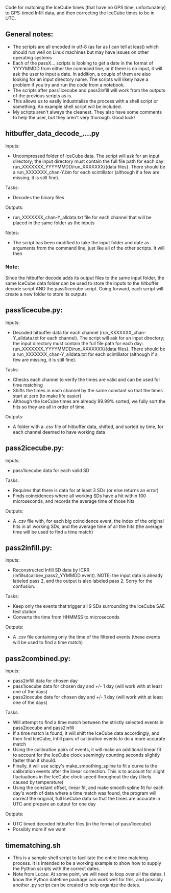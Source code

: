 Code for matching the IceCube times (that have no GPS time, unfortunately) to GPS-timed Infill data, and then correcting the IceCube times to be in UTC.

## General notes:
- The scripts are all encoded in utf-8 (as far as I can tell at least) which should run well on Linux machines but may have issues on other operating systems
- Each of the passX... scripts is looking to get a date in the format of YYYYMMDD from either the command line, or if there is no input, it will ask the user to input a date. In addition, a couple of them are also looking for an input directory name. The scripts will likely have a problem if you try and run the code from a notebook.
- The scripts after pass1icecube and pass2infill will work from the outputs of the previous scripts as is.
- This allows us to easily industrialize the process with a shell script or something. An example shell script will be included.
- My scripts aren't always the cleanest. They also have some comments to help the user, but they aren't very thorough. Good luck!

## hitbuffer_data_decode_....py
Inputs:
- Uncompressed folder of IceCube data. The script will ask for an input directory; the input directory must contain the full file path for each day: run_XXXXXXX_YYYYMMDD/run_XXXXXXX/{data files}. There should be a run_XXXXXXX_chan-Y.bin for each scintillator (although if a few are missing, it is still fine).

Tasks:
- Decodes the binary files
  
Outputs:
- run_XXXXXXX_chan-Y_alldata.txt file for each channel that will be placed in the same folder as the inputs

Notes:
- The script has been modified to take the input folder and date as arguments from the command line, just like all of the other scripts. It will then 

### Note:
Since the hitbuffer decode adds its output files to the same input folder, the same IceCube data folder can be used to store the inputs to the hitbuffer decode script AND the pass1icecube script. Going forward, each script will create a new folder to store its outputs

## pass1icecube.py:
Inputs:
- Decoded hitbuffer data for each channel (run_XXXXXXX_chan-Y_alldata.txt for each channel). The script will ask for an input directory; the input directory must contain the full file path for each day: run_XXXXXXX_YYYYMMDD/run_XXXXXXX/{data files}. There should be a run_XXXXXXX_chan-Y_alldata.txt for each scintillator (although if a few are missing, it is still fine).

  
Tasks:
- Checks each channel to verify the times are valid and can be used for time matching
- Shifts the times in each channel by the same constant so that the times start at zero (to make life easier)
- Although the IceCube times are already 99.99% sorted, we fully sort the hits so they are all in order of time

Outputs:
- A folder with a .csv file of hitbuffer data, shifted, and sorted by time, for each channel deemed to have working data

## pass2icecube.py:
Inputs:
- pass1icecube data for each valid SD

Tasks:
- Requires that there is data for at least 3 SDs (or else returns an error)
- Finds coincidences where all working SDs have a hit within 100 microseconds, and records the average time of those hits
  
Outputs:
- A .csv file with, for each big coincidence event, the index of the original hits in all working SDs, and the average time of all the hits (the average time will be used to find a time match)

## pass2infill.py:
Inputs:
- Reconstructed Infill SD data by ICRR (infillsdcalibev_pass2_YYMMDD.event). NOTE: the input data is already labeled pass 2, and the output is also labeled pass 2. Sorry for the confusion.
  
Tasks:
- Keep only the events that trigger all 9 SDs surrounding the IceCube SAE test station
- Converts the time from HHMMSS to microseconds
  
Outputs:
- A .csv file containing only the time of the filtered events (these events will be used to find a time match)

## pass2combined.py:
Inputs:
- pass2infill data for chosen day
- pass1icecube data for chosen day and +/- 1 day (will work with at least one of the days)
- pass2icecube data for chosen day and +/- 1 day (will work with at least one of the days)
  
Tasks:
- Will attempt to find a time match between the strictly selected events in pass2icecube and pass2infill
- If a time match is found, it will shift the IceCube data accordingly, and then find IceCube, Infill pairs of calibration events to do a more accurate match
- Using the calibration pairs of events, it will make an additional linear fit to account for the IceCube clock seemingly counting seconds slightly faster than it should. 
- Finally, it will use scipy's make_smoothing_spline to fit a curve to the calibration events after the linear correction. This is to account for slight fluctuations in the IceCube clock speed throughout the day (likely caused by temperature)
- Using the constant offset, linear fit, and make smooth spline fit for each day's worth of data where a time match was found, the program will correct the original, full IceCube data so that the times are accurate in UTC and prepare an output for one day
  
Outputs:
- UTC timed decoded hitbuffer files (in the format of pass1icecube)
- Possibly more if we want

## timematching.sh
- This is a sample shell script to facilitate the entire time matching process. It is intended to be a working example to show how to supply the Python scripts with the correct dates.
- Note from Lucas: At some point, we will need to loop over all the dates. I know the Python datetime package can work well for this, and possibly another .py script can be created to help organize the dates.
